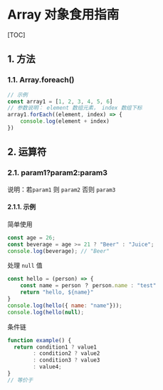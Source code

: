 # Array 对象食用指南

[TOC]

## 1. 方法

### 1.1. Array.foreach()

```js
// 示例
const array1 = [1, 2, 3, 4, 5, 6]
// 参数说明： element 数组元素， index 数组下标
array1.forEach((element, index) => {
    console.log(element + index)
})
```

## 2. 运算符

### 2.1. param1?param2:param3

说明：若`param1` 则 `param2` 否则 `param3`

#### 2.1.1. 示例

简单使用

```js
const age = 26;
const beverage = age >= 21 ? "Beer" : "Juice";
console.log(beverage); // "Beer"
```

处理 `null` 值

```js
const hello = (person) => {
    const name = person ？ person.name : "test"
    return "hello, ${name}"
}
console.log(hello({ name: "name"}));
console.log(hello(null);
```

条件链

```js
function example() {
  return condition1 ? value1
        : condition2 ? value2
        : condition3 ? value3
        : value4;
}
// 等价于


```
